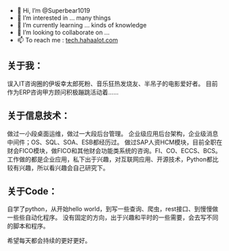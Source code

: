 - 👋 Hi, I’m @Superbear1019
- 👀 I’m interested in ... many things
- 🌱 I’m currently learning ... kinds of knowledge
- 💞️ I’m looking to collaborate on ...
- 📫 To reach me : [tech.hahaalot.com](https://tech.hahaalot.com/)

<!---
Superbear1019/Superbear1019 is a ✨ special ✨ repository because its `README.md` (this file) appears on your GitHub profile.
You can click the Preview link to take a look at your changes.
--->
## 关于我：
误入IT咨询圈的伊坂幸太郎死粉、音乐狂热发烧友、半吊子的电影爱好者。
目前作为ERP咨询甲方顾问积极蹦跳活动着……

## 关于信息技术：
做过一小段桌面运维，做过一大段后台管理。
企业级应用后台架构，企业级消息中间件；OS、SQL、SOA、ESB都经历过。
做过SAP人资HCM模块，目前全职在财会FICO模块，做FICO和其他财会功能类系统的咨询。FI、CO、ECCS、BCS。
工作做的都是企业应用，私下出于兴趣，对互联网应用、开源技术，Python都比较有兴趣，所以看兴趣会自己研究下。

## 关于Code：
自学了python，从开始hello world，到写一些查询、爬虫，rest接口、到慢慢做一些些自动化程序。
没有固定的方向，出于兴趣和平时的一些需要，会去写不同的脚本和程序。

希望每天都会持续的更好更好。
